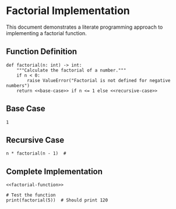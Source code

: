 # Factorial Implementation

This document demonstrates a literate programming approach to implementing a factorial function.

## Function Definition

``` {.python #factorial-function}
def factorial(n: int) -> int:
    """Calculate the factorial of a number."""
    if n < 0:
        raise ValueError("Factorial is not defined for negative numbers")
    return <<base-case>> if n <= 1 else <<recursive-case>>
```

## Base Case

``` {.python #base-case}
1
```

## Recursive Case

``` {.python #recursive-case}
n * factorial(n - 1)  #
```

## Complete Implementation

``` {.python file=factorial.py}
<<factorial-function>>

# Test the function
print(factorial(5))  # Should print 120
```
